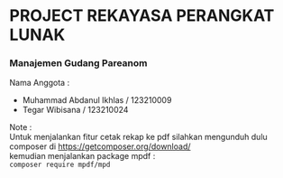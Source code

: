 # PROJECT REKAYASA PERANGKAT LUNAK 

### Manajemen Gudang Pareanom

Nama Anggota :
* Muhammad Abdanul Ikhlas / 123210009
* Tegar Wibisana / 123210024

Note : <br>
Untuk menjalankan fitur cetak rekap ke pdf silahkan mengunduh dulu composer di https://getcomposer.org/download/ <br>
kemudian menjalankan package mpdf : <br>
```composer require mpdf/mpd```

